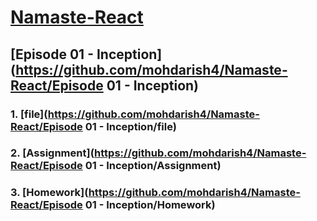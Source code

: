 #  [Namaste-React](https://github.com/mohdarish4/Namaste-React)

## [Episode 01 - Inception](https://github.com/mohdarish4/Namaste-React/Episode 01 - Inception)

### 1. [file](https://github.com/mohdarish4/Namaste-React/Episode 01 - Inception/file)

### 2. [Assignment](https://github.com/mohdarish4/Namaste-React/Episode 01 - Inception/Assignment)

### 3. [Homework](https://github.com/mohdarish4/Namaste-React/Episode 01 - Inception/Homework)
